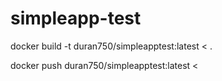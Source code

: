 # simpleapp-test

docker build -t duran750/simpleapptest:latest < .

docker push duran750/simpleapptest:latest <